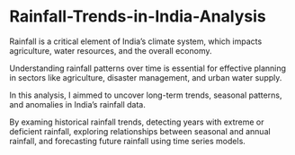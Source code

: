 # Rainfall-Trends-in-India-Analysis
Rainfall is a critical element of India’s climate system, which impacts agriculture, water resources, and the overall economy. 

Understanding rainfall patterns over time is essential for effective planning in sectors like agriculture, disaster management, and urban water supply.

In this analysis, I aimmed to uncover long-term trends, seasonal patterns, and anomalies in India’s rainfall data. 

By examing historical rainfall trends, detecting years with extreme or deficient rainfall, exploring relationships between seasonal and annual rainfall, and forecasting future rainfall using time series models.
